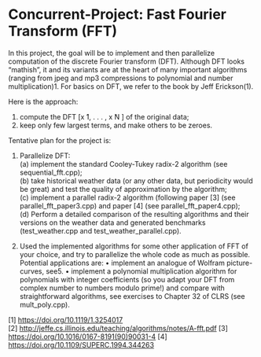 # Concurrent-Project: Fast Fourier Transform (FFT)

In this project, the goal will be to implement and then parallelize computation of the discrete Fourier transform (DFT). Although DFT looks “mathish”, it and its variants are at the heart of many important algorithms (ranging from jpeg and mp3 compressions to polynomial and number multiplication)1. For basics on DFT, we refer to the book by Jeff Erickson(1).

Here is the approach:
1. compute the DFT [x ̃1, . . . , x ̃N ] of the original data;
2. keep only few largest terms, and make others to be zeroes.

Tentative plan for the project is:

1. Parallelize DFT:<br>
(a) implement the standard Cooley-Tukey radix-2 algorithm (see sequential_fft.cpp); <br>
(b) take historical weather data (or any other data, but periodicity would be great) and test the quality of approximation by the algorithm;<br>
(c) implement a parallel radix-2 algorithm (following paper [3] (see parallel_fft_paper3.cpp) and paper [4] (see parallel_fft_paper4.cpp);<br>
(d) Perform a detailed comparison of the resulting algorithms and their versions on the weather data and generated benchmarks (test_weather.cpp and test_weather_parallel.cpp).

3. Used the implemented algorithms for some other application of FFT of your choice, and try to parallelize the whole code as much as possible. Potential applications are:
• implement an analogue of Wolfram picture-curves, see5.
• implement a polynomial multiplication algorithm for polynomials with integer coefficients (so you adapt your DFT from complex number to numbers modulo prime!) and compare with straightforward algorithms, see exercises to Chapter 32 of CLRS (see mult_poly.cpp).

[1] https://doi.org/10.1119/1.3254017  
[2] http://jeffe.cs.illinois.edu/teaching/algorithms/notes/A-fft.pdf
[3] https://doi.org/10.1016/0167-8191(90)90031-4
[4] https://doi.org/10.1109/SUPERC.1994.344263
